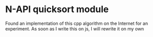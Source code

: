 # N-API quicksort module

Found an implementation of this cpp algorithm on the Internet for an experiment. As soon as I write this on js, I will rewrite it on my own
